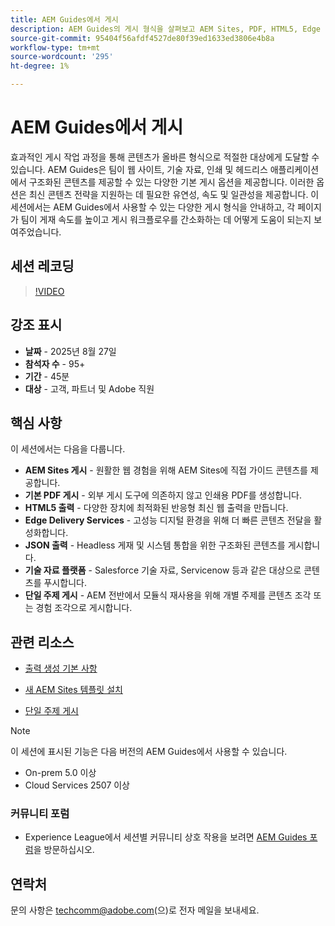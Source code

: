```yaml
---
title: AEM Guides에서 게시
description: AEM Guides의 게시 형식을 살펴보고 AEM Sites, PDF, HTML5, Edge Delivery Services, JSON 등을 비롯한 다양한 채널에 콘텐츠를 전달하는 방법을 알아봅니다.
source-git-commit: 95404f56afdf4527de80f39ed1633ed3806e4b8a
workflow-type: tm+mt
source-wordcount: '295'
ht-degree: 1%

---
```


# AEM Guides에서 게시

효과적인 게시 작업 과정을 통해 콘텐츠가 올바른 형식으로 적절한 대상에게 도달할 수 있습니다. AEM Guides은 팀이 웹 사이트, 기술 자료, 인쇄 및 헤드리스 애플리케이션에서 구조화된 콘텐츠를 제공할 수 있는 다양한 기본 게시 옵션을 제공합니다. 이러한 옵션은 최신 콘텐츠 전략을 지원하는 데 필요한 유연성, 속도 및 일관성을 제공합니다.
이 세션에서는 AEM Guides에서 사용할 수 있는 다양한 게시 형식을 안내하고, 각 페이지가 팀이 게재 속도를 높이고 게시 워크플로우를 간소화하는 데 어떻게 도움이 되는지 보여주었습니다.


## 세션 레코딩

>[!VIDEO](https://video.tv.adobe.com/v/3472888/?quality=12&learn=on)

## 강조 표시

- **날짜** - 2025년 8월 27일
- **참석자 수** - 95+
- **기간** - 45분
- **대상** - 고객, 파트너 및 Adobe 직원

## 핵심 사항

이 세션에서는 다음을 다룹니다.
- **AEM Sites 게시** - 원활한 웹 경험을 위해 AEM Sites에 직접 가이드 콘텐츠를 제공합니다.
- **기본 PDF 게시** - 외부 게시 도구에 의존하지 않고 인쇄용 PDF를 생성합니다.
- **HTML5 출력** - 다양한 장치에 최적화된 반응형 최신 웹 출력을 만듭니다.
- **Edge Delivery Services** - 고성능 디지털 환경을 위해 더 빠른 콘텐츠 전달을 활성화합니다.
- **JSON 출력** - Headless 게재 및 시스템 통합을 위한 구조화된 콘텐츠를 게시합니다.
- **기술 자료 플랫폼** - Salesforce 기술 자료, Servicenow 등과 같은 대상으로 콘텐츠를 푸시합니다.
- **단일 주제 게시** - AEM 전반에서 모듈식 재사용을 위해 개별 주제를 콘텐츠 조각 또는 경험 조각으로 게시합니다.


## 관련 리소스

- [출력 생성 기본 사항](https://experienceleague.adobe.com/en/docs/experience-manager-guides/using/user-guide/map-management-publishing/output-gen/generate-output)

- [새 AEM Sites 템플릿 설치](https://experienceleague.adobe.com/en/docs/experience-manager-guides/using/knowledge-base/kb-articles/publishing/aem-site-templates/download-install-aem-sites-templates-cs-kb)

- [단일 주제 게시](https://experienceleague.adobe.com/en/docs/experience-manager-guides/using/user-guide/map-management-publishing/output-gen/generate-output/single-topic-publishing/publish-content-fragment.html)



>[!NOTE]
>
> 이 세션에 표시된 기능은 다음 버전의 AEM Guides에서 사용할 수 있습니다.
> - On-prem 5.0 이상
> - Cloud Services 2507 이상


### 커뮤니티 포럼

- Experience League에서 세션별 커뮤니티 상호 작용을 보려면 [AEM Guides 포럼](https://experienceleaguecommunities.adobe.com/t5/experience-manager-guides/bd-p/xml-documentation-discussions)을 방문하십시오.


## 연락처

문의 사항은 <techcomm@adobe.com>(으)로 전자 메일을 보내세요.
